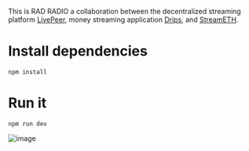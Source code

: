 This is RAD RADIO a collaboration between the decentralized streaming platform <a href="https://livepeer.org/" target="_blank">LivePeer</a>, money streaming application <a href="https://drips.network/" target="_blank">Drips</a>, and <a href="https://streameth.org/" target="_blank">StreamETH</a>.

# Install dependencies

`npm install`

# Run it

`npm run dev`

![image](https://github.com/rad-radio/rad-radio/assets/4406983/8ccc04e3-c811-491b-ac8a-6d98bd56923b)

